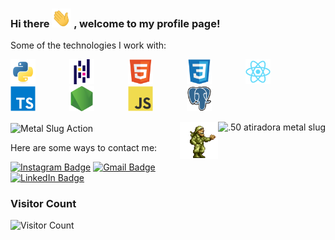 ### Hi there <img alt="Hi" height="30" src="https://github.com/lanario/lanario/blob/main/hi.gif"> , welcome to my profile page!
<!-- Você pode adicionar uma breve introdução aqui -->

Some of the technologies I work with:

<p align="left">
  <img src="https://raw.githubusercontent.com/devicons/devicon/master/icons/python/python-original.svg" alt="Python" width="40" height="40" style="margin-right: 50px;"/>
  <img src="https://raw.githubusercontent.com/devicons/devicon/master/icons/pandas/pandas-original.svg" alt="Pandas" width="40" height="40" style="margin-right: 50px;"/>
  <img src="https://raw.githubusercontent.com/devicons/devicon/master/icons/html5/html5-original.svg" alt="HTML" width="40" height="40" style="margin-right: 50px;"/>
  <img src="https://raw.githubusercontent.com/devicons/devicon/master/icons/css3/css3-original.svg" alt="CSS" width="40" height="40" style="margin-right: 50px;"/>
  <img src="https://raw.githubusercontent.com/devicons/devicon/master/icons/react/react-original.svg" alt="React" width="40" height="40" style="margin-right: 50px;"/>
  <img src="https://raw.githubusercontent.com/devicons/devicon/master/icons/typescript/typescript-original.svg" alt="TypeScript" width="40" height="40" style="margin-right: 50px;"/>
  <img src="https://raw.githubusercontent.com/devicons/devicon/master/icons/nodejs/nodejs-original.svg" alt="Node.js" width="40" height="40" style="margin-right: 50px;"/>
  <img src="https://raw.githubusercontent.com/devicons/devicon/master/icons/javascript/javascript-original.svg" alt="JavaScript" width="40" height="40" style="margin-right: 50px;"/>
  <img src="https://raw.githubusercontent.com/devicons/devicon/master/icons/postgresql/postgresql-original.svg" alt="PostgreSQL" width="40" height="40" style="margin-right: 50px;"/>
</p>



<img align="right" alt=".50 atiradora metal slug" height="220" src="https://media.giphy.com/media/nWj8AZ4mLeja8/giphy.gif">

<img align="right" alt="Metal Slug Soldado" height="60" src="https://github.com/lanario/lanario/blob/main/atiradormetalslug-ezgif.com-rotate.gif">

<img align="center" alt="Metal Slug Action" height="60" src="https://media.giphy.com/media/SDPYGZbzpE2fC/giphy.gif">





Here are some ways to contact me:

[![Instagram Badge](https://img.shields.io/badge/Instagram-E4405F?style=for-the-badge&logo=instagram&logoColor=white)](https://www.instagram.com/alan.barr0s?igsh=MTZ5OTVnMDJrY2RrdA==)
[![Gmail Badge](https://img.shields.io/badge/Gmail-D14836?style=for-the-badge&logo=gmail&logoColor=white)](mailto:alanbarros.dev15@gmail.com)
[![LinkedIn Badge](https://img.shields.io/badge/LinkedIn-0077B5?style=for-the-badge&logo=linkedin&logoColor=white)](https://www.linkedin.com/in/alan-barrosdev15/)

### Visitor Count
![Visitor Count](https://profile-counter.glitch.me/lanario/count.svg)

